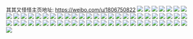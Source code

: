 其其又怪怪主页地址: https://weibo.com/u/1806750822 
![](https://wx4.sinaimg.cn/mw2000/6bb0d466gy1h9ctfuzql4j21uf2gkqv5.jpg) 
![](https://wx4.sinaimg.cn/mw2000/6bb0d466gy1h9ctft9w0xj22c03401kz.jpg) 
![](https://wx4.sinaimg.cn/mw2000/6bb0d466gy1h9ctfua37vj21wb2s8qv5.jpg) 
![](https://wx4.sinaimg.cn/mw2000/6bb0d466gy1h9ctfs0ar2j22c03404qr.jpg) 
![](https://wx4.sinaimg.cn/mw2000/6bb0d466gy1h9ctfyssiij22801o0npd.jpg) 
![](https://wx4.sinaimg.cn/mw2000/6bb0d466gy1h9ctfwsfgmj22c03401kz.jpg) 
![](https://wx4.sinaimg.cn/mw2000/6bb0d466gy1h9ctg12zvfj22c03401ky.jpg) 
![](https://wx4.sinaimg.cn/mw2000/6bb0d466gy1h9ctfziqisj220n2ovnpd.jpg) 
![](https://wx4.sinaimg.cn/mw2000/6bb0d466gy1h89raf1qynj22aj322npe.jpg) 
![](https://wx4.sinaimg.cn/mw2000/6bb0d466gy1h89r9sfpbsj20rg0wuqld.jpg) 
![](https://wx4.sinaimg.cn/mw2000/6bb0d466gy1h89r45in12j22c0340hdw.jpg) 
![](https://wx4.sinaimg.cn/mw2000/6bb0d466gy1h89r4as086j224l2u41kz.jpg) 
![](https://wx4.sinaimg.cn/mw2000/6bb0d466gy1h89r46kg9tj22c03404qq.jpg) 
![](https://wx4.sinaimg.cn/mw2000/6bb0d466gy1h89r4c4lquj21ub2gfb29.jpg) 
![](https://wx4.sinaimg.cn/mw2000/6bb0d466gy1h89r4dgeimj22c03404qq.jpg) 
![](https://wx4.sinaimg.cn/mw2000/6bb0d466gy1h89r34s982j22c03401ky.jpg) 
![](https://wx4.sinaimg.cn/mw2000/6bb0d466gy1h89r32u6lrj22c0340kjm.jpg) 
![](https://wx4.sinaimg.cn/mw2000/6bb0d466gy1h89r2gxqbyj22c034u7wk.jpg) 
![](https://wx4.sinaimg.cn/mw2000/6bb0d466gy1h89r0fnf9kj21o0280e81.jpg) 
![](https://wx4.sinaimg.cn/mw2000/6bb0d466gy1h6q9lus1p9j23344monpi.jpg) 
![](https://wx4.sinaimg.cn/mw2000/6bb0d466gy1h6q9lxik18j22zy4hxx6s.jpg) 
![](https://wx4.sinaimg.cn/mw2000/6bb0d466gy1h6q9lyfhivj223i1ec405.jpg) 
![](https://wx4.sinaimg.cn/mw2000/6bb0d466gy1h6q9lqigupj226h35rkjn.jpg) 
![](https://wx4.sinaimg.cn/mw2000/6bb0d466gy1h5w1w0ven4j214y6svn99.jpg) 
![](https://wx4.sinaimg.cn/mw2000/6bb0d466gy1h5w1w5smacj21mr4qnagx.jpg) 
![](https://wx4.sinaimg.cn/mw2000/6bb0d466gy1h5w1w8uhh0j21167hm7wi.jpg) 
![](https://wx4.sinaimg.cn/mw2000/6bb0d466gy1h5w1wd8zszj20xi8b3x6q.jpg) 
![](https://wx4.sinaimg.cn/mw2000/6bb0d466gy1h5w1wh9p57j20y585oe7a.jpg) 
![](https://wx4.sinaimg.cn/mw2000/6bb0d466gy1h5w1wkt8dmj211i7fdav6.jpg) 
![](https://wx4.sinaimg.cn/mw2000/6bb0d466gy1h5w1woq0gbj20y086qx6q.jpg) 
![](https://wx4.sinaimg.cn/mw2000/6bb0d466gy1h5w1vqou49j21cp5puqh8.jpg) 
![](https://wx4.sinaimg.cn/mw2000/6bb0d466gy1h5w1wtd8vvj219c6527wi.jpg) 
![](https://wx4.sinaimg.cn/mw2000/6bb0d466gy1h5ekvkqkdmj217q1mcapa.jpg) 
![](https://wx4.sinaimg.cn/mw2000/6bb0d466gy1h5ekvjecotj228h340b29.jpg) 
![](https://wx4.sinaimg.cn/mw2000/6bb0d466gy1h5ekvp8fa5j21y92a8x1k.jpg) 
![](https://wx4.sinaimg.cn/mw2000/6bb0d466gy1h5ekvr0vkxj22702jv7wh.jpg) 
![](https://wx4.sinaimg.cn/mw2000/6bb0d466gy1h5ekvody8zj22si1uenor.jpg) 
![](https://wx4.sinaimg.cn/mw2000/6bb0d466gy1h5ekvuj5yuj22c0340qv6.jpg) 
![](https://wx4.sinaimg.cn/mw2000/6bb0d466gy1h5ekvmq6lij21v42hikj3.jpg) 
![](https://wx4.sinaimg.cn/mw2000/6bb0d466gy1h5ekw6d5idj23341ikkjl.jpg) 
![](https://wx4.sinaimg.cn/mw2000/6bb0d466gy1h4fxzgmk40j21r0340npe.jpg) 
![](https://wx4.sinaimg.cn/mw2000/6bb0d466gy1h4fxzalbsxj221s32ox6q.jpg) 
![](https://wx4.sinaimg.cn/mw2000/6bb0d466gy1h4fxz5j9x0j232o1q9b2b.jpg) 
![](https://wx4.sinaimg.cn/mw2000/6bb0d466gy1h4fxyjwy58j215g6pub2a.jpg) 
![](https://wx4.sinaimg.cn/mw2000/6bb0d466gy1h4fxzf2ddqj232o21s4qr.jpg) 
![](https://wx4.sinaimg.cn/mw2000/6bb0d466gy1h4fxz7m44fj21qy2bxhdt.jpg) 
![](https://wx4.sinaimg.cn/mw2000/6bb0d466gy1h4fxzibzwxj21pt2n21ky.jpg) 
![](https://wx4.sinaimg.cn/mw2000/6bb0d466gy1h4fxzm5zmmj21ru2lze82.jpg) 
![](https://wx4.sinaimg.cn/mw2000/6bb0d466gy1h4fgk9h5emj21vv2vj7wj.jpg) 
![](https://wx4.sinaimg.cn/mw2000/6bb0d466gy1h4fgjvte5zj21u12r21ky.jpg) 
![](https://wx4.sinaimg.cn/mw2000/6bb0d466gy1h4fgkcirp8j21rh2cmhdu.jpg) 
![](https://wx4.sinaimg.cn/mw2000/6bb0d466gy1h4fgkfa050j21ph2genpe.jpg) 
![](https://wx4.sinaimg.cn/mw2000/6bb0d466gy1h4fgko34x9j212q0lx794.jpg) 
![](https://wx4.sinaimg.cn/mw2000/6bb0d466gy1h4fgkluvwfj21un2ry1kz.jpg) 
![](https://wx4.sinaimg.cn/mw2000/6bb0d466gy1h4fgkgajpcj222o33z1ky.jpg) 
![](https://wx4.sinaimg.cn/mw2000/6bb0d466gy1h4fgkjwt0zj232o21r4qr.jpg) 
![](https://wx4.sinaimg.cn/mw2000/6bb0d466gy1h4fgjd8f1tj21zf2z5x6p.jpg) 
![](https://wx4.sinaimg.cn/mw2000/6bb0d466gy1h4fgknoot1j21w22u24qq.jpg) 

